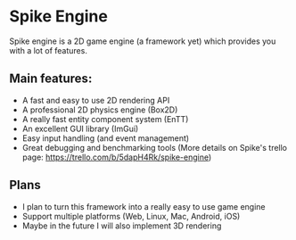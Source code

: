 # Spike Engine

Spike engine is a 2D game engine (a framework yet) which provides you with a lot of features.

## Main features:
- A fast and easy to use 2D rendering API
- A professional 2D physics engine (Box2D)
- A really fast entity component system (EnTT)
- An excellent GUI library (ImGui)
- Easy input handling (and event management)
- Great debugging and benchmarking tools
(More details on Spike's trello page: https://trello.com/b/5dapH4Rk/spike-engine)

## Plans
- I plan to turn this framework into a really easy to use game engine
- Support multiple platforms (Web, Linux, Mac, Android, iOS)
- Maybe in the future I will also implement 3D rendering
